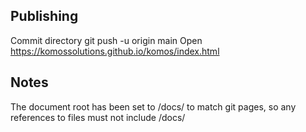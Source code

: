 Publishing
----------
Commit directory
git push -u origin main
Open https://komossolutions.github.io/komos/index.html

Notes
-----
The document root has been set to /docs/ to match git pages, so any references to files must not include /docs/
